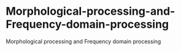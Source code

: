 # Morphological-processing-and-Frequency-domain-processing
Morphological processing and Frequency domain processing
